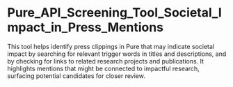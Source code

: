 # Pure_API_Screening_Tool_Societal_Impact_in_Press_Mentions
 This tool helps identify press clippings in Pure that may indicate societal impact by searching for relevant trigger words in titles and descriptions, and by checking for links to related research projects and publications. It highlights mentions that might be connected to impactful research, surfacing potential candidates for closer review.

